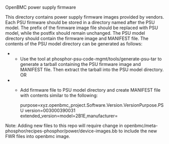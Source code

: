 OpenBMC power supply firmware

This directory contains power supply firmware images provided by vendors.
Each PSU firmware should be stored in a directory named after the PSU
model. The prefix of the firmware image file should be replaced with PSU
model, while the postfix should remain unchanged. The PSU model directory
should contain the firmware image and MANIFEST file. The contents of the
PSU model directory can be generated as follows:

* - Use the tool at phosphor-psu-code-mgmt/tools/generate-psu-tar to generate
    a tarball containing the PSU firmware image and MANIFEST file. Then extract
    the tarball into the PSU model directory.
OR 

* - Add firmware file to PSU model directory and create MANIFEST file with contents
    similar to the following:
    
    purpose=xyz.openbmc_project.Software.Version.VersionPurpose.PSU
    version=003000390031
    extended_version=model=2B1E,manufacturer=

Note: Adding new files to this repo will require change in
      openbmc/meta-phosphor/recipes-phosphor/power/device-images.bb
      to include the new FWR files into openbmc image.
